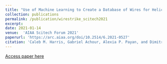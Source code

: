 ```yaml
---
title: "Use of Machine Learning to Create a Database of Wires for Helicopter Wire Strike Prevention"
collection: publications
permalink: /publication/wirestrike_scitech2021
excerpt:
date: 2021-01-14
venue:  'AIAA Scitech Forum 2021'
paperurl: 'https://arc.aiaa.org/doi/10.2514/6.2021-0527'
citation: 'Caleb M. Harris, Gabriel Achour, Alexia P. Payan, and Dimitri N. Mavris. "Use of Machine Learning to Create a Database of Wires for Helicopter Wire Strike Prevention". AIAA Scitech 2021 Forum. January 2021.'
---
```


[Access paper here](https://www.researchgate.net/publication/348240784_Use_of_Machine_Learning_to_Create_a_Database_of_Wires_for_Helicopter_Wire_Strike_Prevention)
